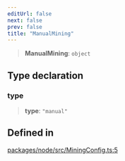 ```yaml
---
editUrl: false
next: false
prev: false
title: "ManualMining"
---
```


> **ManualMining**: `object`

## Type declaration

### type

> **type**: `"manual"`

## Defined in

[packages/node/src/MiningConfig.ts:5](https://github.com/evmts/tevm-monorepo/blob/main/packages/node/src/MiningConfig.ts#L5)
